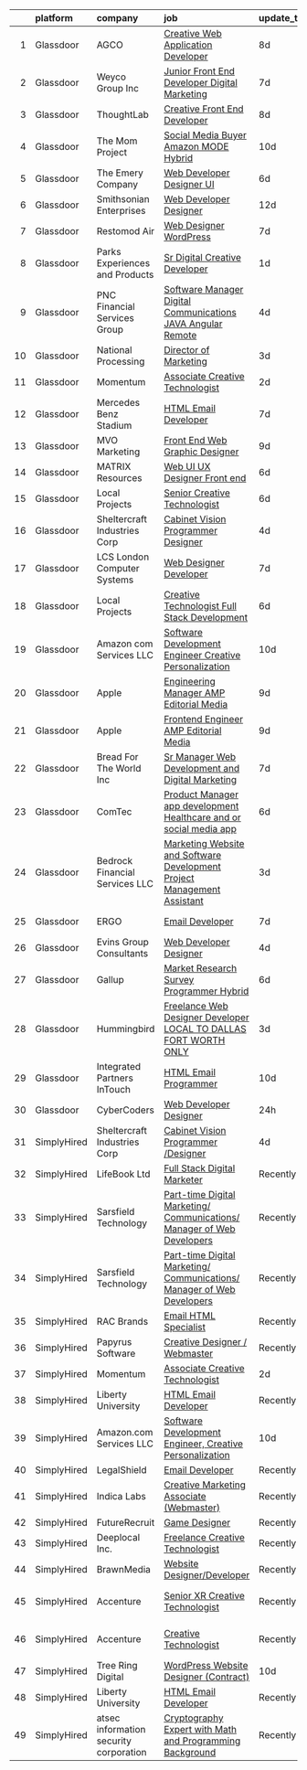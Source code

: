 

|    | platform    | company                                | job                                                                                                                                                                                                                                                                                                                                                                                                                                                                                                                                                                                                                                                                                                                                                                                                                                                                                                                                                                                                                                                                                                                                                                                                                                                                                                                                                                                                                                                                                                                                                                                                                                                                                               | update_time   | location                     |
|---:|:------------|:---------------------------------------|:--------------------------------------------------------------------------------------------------------------------------------------------------------------------------------------------------------------------------------------------------------------------------------------------------------------------------------------------------------------------------------------------------------------------------------------------------------------------------------------------------------------------------------------------------------------------------------------------------------------------------------------------------------------------------------------------------------------------------------------------------------------------------------------------------------------------------------------------------------------------------------------------------------------------------------------------------------------------------------------------------------------------------------------------------------------------------------------------------------------------------------------------------------------------------------------------------------------------------------------------------------------------------------------------------------------------------------------------------------------------------------------------------------------------------------------------------------------------------------------------------------------------------------------------------------------------------------------------------------------------------------------------------------------------------------------------------|:--------------|:-----------------------------|
|  1 | Glassdoor   | AGCO                                   | [Creative Web Application Developer](https://www.glassdoor.com/partner/jobListing.htm?pos=128&ao=1136043&s=58&guid=000001825d5a005eb950bd831e9163f6&src=GD_JOB_AD&t=SR&vt=w&cs=1_6a8d9c79&cb=1659423556044&jobListingId=1008025163511&jrtk=3-0-1g9elk049kf12801-1g9elk04nirl3800-21217abbd8234881-)                                                                                                                                                                                                                                                                                                                                                                                                                                                                                                                                                                                                                                                                                                                                                                                                                                                                                                                                                                                                                                                                                                                                                                                                                                                                                                                                                                                               | 8d            | Bloomington, IL              |
|  2 | Glassdoor   | Weyco Group Inc                        | [Junior Front End Developer Digital Marketing](https://www.glassdoor.com/partner/jobListing.htm?pos=110&ao=1110586&s=58&guid=000001825d5a005eb950bd831e9163f6&src=GD_JOB_AD&t=SR&vt=w&ea=1&cs=1_e736a215&cb=1659423556042&jobListingId=1008028285226&cpc=75B6770C194DCF89&jrtk=3-0-1g9elk049kf12801-1g9elk04nirl3800-0864ce1e1e6e8c6e--6NYlbfkN0C2wM9RKEAdoEZotfFaXSpEmhGLDXit4PIRXiY1cWrNKI8D1AUD9T14yWGaDgpOoa1yOUcfWwTzbFKLg4Ptb6fKgWvUdlITdb_LbB7xzYm3iedqSjRiN6CDg8yJrSWYJQRBVI-YkqqcTmQhRn3uYv9MdfxzB_HsdV7v4RNCor7Ls2Btnr9DzG_dn9cgI6ijFPSzMB4BysW6C-BxLKQX1w-EFasruqTO68XiFNzUQJaPJki859s_lQMERohXC1TrwWxbbo5ms9MNFmHPTAWrVUMFyBUg5Ow100EgOUg1g4Jh_jkW141irqDAq7W0QYhMLcFrX-a1vacZk0r9gcxMoXfLRZQfFUS-nXjHGEdoZ6ZhE4f27sZ0DRwSL5JXKH2mkSbbC8tJPlipsnLzw1GxvxcM0qYaxMWKYfHKTijWwo1zF173lYpq4O1cLELtjBpAAFlI866ql1Mmt144ceLYUNqH2tMK8dNDTvlB8-1YHoCQkE7KOSyVM63G_SAUtkMIwec3HoydQv2vAA6DJmAG9TIPhSYuy0j4mGE%3D)                                                                                                                                                                                                                                                                                                                                                                                                                                                                                                                                                                                                                                                                                                                                                                             | 7d            | Milwaukee, WI                |
|  3 | Glassdoor   | ThoughtLab                             | [Creative Front End Developer](https://www.glassdoor.com/partner/jobListing.htm?pos=124&ao=1136043&s=58&guid=000001825d5a005eb950bd831e9163f6&src=GD_JOB_AD&t=SR&vt=w&cs=1_62206193&cb=1659423556043&jobListingId=1008026573735&jrtk=3-0-1g9elk049kf12801-1g9elk04nirl3800-80fdb340d35ef9ec-)                                                                                                                                                                                                                                                                                                                                                                                                                                                                                                                                                                                                                                                                                                                                                                                                                                                                                                                                                                                                                                                                                                                                                                                                                                                                                                                                                                                                     | 8d            | Remote                       |
|  4 | Glassdoor   | The Mom Project                        | [Social Media Buyer  Amazon MODE  Hybrid ](https://www.glassdoor.com/partner/jobListing.htm?pos=117&ao=1110586&s=58&guid=000001825d5a005eb950bd831e9163f6&src=GD_JOB_AD&t=SR&vt=w&cs=1_799c0e47&cb=1659423556042&jobListingId=1008023388455&cpc=B101C867B3EF2D75&jrtk=3-0-1g9elk049kf12801-1g9elk04nirl3800-cd5e24a8413db49e--6NYlbfkN0BDp_epf89aHDQhKpPegNJQ_ldQpEFZQsM9OcONMGxWx6pU56EKHF58QjVdAUvn2gXQoKKLQPK7gu4BWfQ5GlBuhl8wiQsckLNIYGs8V1RW1_K0Yp9XWNMSltPq1sFbj5Emygh39Oi0YTLDBfEtsRTzH0IpZ9M8eoCnPp5IS2mHZOb-6TnKZKbRl-R4QHm11l41FZ2B5SffUWA36FLHvbjfh93v1vYyhCed7-dpw3YLU0SmTe4mYaL-TO9dwANrZeC_H1WoWsBVBzvkA3LTZnt_VZtTfmKdlMJ0zK4AriydKfr8-BWTdEe4Us9cdYsGF-FvgLNbq03KEY7seiRHvhNzOhtMmLnAxy0eEsb82dAv80Z23-kVUwSTuhJ3HHU0CyXVugKiwBRntPjPQh_Xa_Q8fZjV6P_iyLkH0jdMI8tyC6QypWNuqKnlb-y0cAquuzaILuxCOykuGY3J4njYIxU21wGInOiQ1uLaFpgeS_tlGBZW3i78uHONDuo9PpVp_OuPZoeXU4zFJsWu6IeiyMuOaoP1hbPy3mzto2zGJVmAE6xxi5MkzJ2NsqLJ1wokYys%3D)                                                                                                                                                                                                                                                                                                                                                                                                                                                                                                                                                                                                                                                                                                                                                      | 10d           | Los Angeles, CA              |
|  5 | Glassdoor   | The Emery Company                      | [Web Developer   Designer UI](https://www.glassdoor.com/partner/jobListing.htm?pos=121&ao=1110586&s=58&guid=000001825d5a005eb950bd831e9163f6&src=GD_JOB_AD&t=SR&vt=w&ea=1&cs=1_a05d2ce1&cb=1659423556043&jobListingId=1008031200409&cpc=F41FEAB56D215062&jrtk=3-0-1g9elk049kf12801-1g9elk04nirl3800-415dc031d01714ce--6NYlbfkN0CuSQGRMtSulYipVgim2Atu3bTFiA8J7tecboMjkqiwtZyQbJ6cmUj4f-dIob9iMPRM6Daxtn1a0mBwg_ML320VSkCh6bugh67wbQaJhBCc2eCVu8IEar2h6ybwf3obWuBZD7jVW0ktrWBiIMBQazNZLf0Wflcmjn_7TcqCVB0cmgsyu03jXHNjTXzzIdSFkchgMildQsdY3o69spd9HB8jYObemuCfIGGH4aoXFw_mMZzPWzxNYQ6BjX0I8Y7CW8-bBFNXnRVGigbwbD5RCkCJBpl-bGtQFmkV-Dyi37IECwkRCOK1wYXCl4d5xRkgeJpAsPU5kOVMYBcRZ3fCbJ_lRvve9CyrB4ZPHxCyzXHL6xHX75hKQsAvJ3AQMFZpaTplyCjbrqMozmsRtQadTf9QTZRCbKfjNbKmNiblKWyA41DPsiUE1yGT3hNAha6mVy1zlTmYQHJwVuPcKSsqHT-hNcyzaf1aiQt53L1oaB44Vq1YXptMEmIIOHce_xf3lmuMgS2M9A5UcQ%3D%3D)                                                                                                                                                                                                                                                                                                                                                                                                                                                                                                                                                                                                                                                                                                                                                                                                                | 6d            | Houston, TX                  |
|  6 | Glassdoor   | Smithsonian Enterprises                | [Web Developer Designer](https://www.glassdoor.com/partner/jobListing.htm?pos=108&ao=1110586&s=58&guid=000001825d5a005eb950bd831e9163f6&src=GD_JOB_AD&t=SR&vt=w&ea=1&cs=1_6b543584&cb=1659423556042&jobListingId=1008018221265&cpc=B576E40E3A51D23B&jrtk=3-0-1g9elk049kf12801-1g9elk04nirl3800-9088859b06069048--6NYlbfkN0BzXSAMrERGB0F2gW4iiE--7Wvwcy8S9823nyblPiinI3260J4NipLFY9ILvzZ-ulR5KiUXhCvFPN3SaiVkEPyrAChMVa_D2INguFCUnBvyq1rHXqWeYnuKhBaHY2-8SfOQ3klDM_f9nDxq11VxoWRZqBWer5f1XJsP-3G7LxTwzgRQEOR41aiHWSuqVU7WWpj0UZ0ZoSftHaXUKeSQMnCHgVBzo1DGHUpMdnYA-dbSDNFSkUEeRDiZnjS1OOBq6VRfI2AELHMa57XHnppiTa5gbAuf-ljMR6PLofcBtmA2a_tX-BbEWRCewnRPYO48YnjzqD_jKjlSYnx77JobhHyqmUYI7YDn6i6rSMIzYFWhP8K-__mfSAK_IDHsPkYsOWLJkXno3TtArlT8sgSwRA8-4zfUZOoOe8ZTpjkyKwgEInxcx2LW2-3G1wVRGhLVKyB_6uqDG1VkEhKDRTRbe6TjepVLwJEyNZcV2WvZOQ9b4kQMqedUU2YpkIEH5nh1bzc%3D)                                                                                                                                                                                                                                                                                                                                                                                                                                                                                                                                                                                                                                                                                                                                                                                                                                   | 12d           | Washington, DC               |
|  7 | Glassdoor   | Restomod Air                           | [Web Designer WordPress](https://www.glassdoor.com/partner/jobListing.htm?pos=106&ao=1110586&s=58&guid=000001825d5a005eb950bd831e9163f6&src=GD_JOB_AD&t=SR&vt=w&ea=1&cs=1_943da7c4&cb=1659423556041&jobListingId=1008028242311&cpc=EA19F5B90D514204&jrtk=3-0-1g9elk049kf12801-1g9elk04nirl3800-da1e5aaf84502e31--6NYlbfkN0BGePG_6bgCTnXH4VvUJmQE8PmA9ECirJPNJpL6e9SG4A9Y8nZkdS4F8KtAYS-ajNfTUbb1z1Qq6OLJrgi3eCDboorQK9yjcuVlH_FaybT1gtJ-vV5SH5U80sX9AquPVUWx0xOr3syqIe13QgDgKj5333a2LTjigAIi3Ti5IB0fV4hsCyMItbPhg86Hdnt6aCbFV1U3brL1wbL7V2VpKYb4J-R8iOceZXQnuGCF14qfRH5DldRFLlbXdYnJACULmDejHCiqXGykqc4XVWRwqoNJXtlpGwp3-9gPT3Xs3MuvLtLbBBi0qILSy4FBPVg4fDAikoJD11NtgijMGHrpto60IP02ndBP3luI77xCTG-N7hufsTDEt-LAY7viLQboAwvPNHBDyOAB0MVsXbjtP9eJiosn_umRUm7IZfTVYV-ZYNd7XaTbc_M0znqw-Y1BeaPzpVf5obqSlle_5i4wH9rbA6cqA4xEnBDLRFSFvp-OFii5hHVl8FrNc22U1yamfWRvy53pGwhsig%3D%3D)                                                                                                                                                                                                                                                                                                                                                                                                                                                                                                                                                                                                                                                                                                                                                                                                                     | 7d            | Coppell, TX                  |
|  8 | Glassdoor   | Parks  Experiences and Products        | [Sr Digital Creative Developer](https://www.glassdoor.com/partner/jobListing.htm?pos=109&ao=1110586&s=58&guid=000001825d5a005eb950bd831e9163f6&src=GD_JOB_AD&t=SR&vt=w&cs=1_8a30d5ca&cb=1659423556041&jobListingId=1008041989960&cpc=F41FEAB56D215062&jrtk=3-0-1g9elk049kf12801-1g9elk04nirl3800-f8b9e8c1502bb1f7--6NYlbfkN0DAFTyt7pbDCC2JPO79CSdi1dIb81yjczP5qsKcZIxgiRd1qisRd4re16D_VG3-wzVrvaA4f4bC4vAXhmBGuPJUVqzgOUgcg1a_zlSTXzWs0wwViXV_xqiOOoEkCwQaWaXJKG11rFen0O9h-PCwxhJBDv_lx1Q7cWQVZ-xTSn3tc61sFLIoIeLb_Aew5HIvOD030XW8D8M93Do_NV097G7oqtLnWA47fM4h3mjCVdt8imLZJTeh5WUxC62472mjNmaqTop9DY2xgz_pIeQpJPNjxDOD4JDjZFxawfi_bVfXkMwjG3K0lh-_RtH8H1o_DDtUqGf33yAno5hrIzyBtSNUyDtpdc2Vv7wAaoGyYrnc7A2uEAF1dtbNZPJ1n-lEhD4LoqhbzuZ0VgUjQhC-NA2nEW_N6Ydgj6TV84BxM8x95cqwgmiAK_dI)                                                                                                                                                                                                                                                                                                                                                                                                                                                                                                                                                                                                                                                                                                                                                                                                                                                                                                               | 1d            | Miami, FL                    |
|  9 | Glassdoor   | PNC Financial Services Group           | [Software Manager  Digital Communications JAVA Angular Remote ](https://www.glassdoor.com/partner/jobListing.htm?pos=114&ao=1110586&s=58&guid=000001825d5a005eb950bd831e9163f6&src=GD_JOB_AD&t=SR&vt=w&cs=1_fec6cb05&cb=1659423556042&jobListingId=1008035541513&cpc=654405A9B1E0A9F5&jrtk=3-0-1g9elk049kf12801-1g9elk04nirl3800-86903a8511c8d59a--6NYlbfkN0AMofH_6zXbiqn6xehDj89HQNfpf30LHk40Y3Yl5cZTpm-EXukPQNet_K9MQV9Co4wrh9zmc-WoIVSbDc9xTXPeWLc-x_RMS-oNvcRLKNzTvGIkND5nUXxqmiWp3GgLZ7MWtIRqtctoy6fMScPkT6E_N7fLBNQkg1njn0_0JhVpxmrtrxaQd9UjdA6bd7WNYj9V3YgDJ9AEaleaxYXQs4Aw5QQIbQCRIvICNjzTk8RAr8Y7gUOnr4HMfkV4dLbgyH-dhxrJgw1LLfgXghqZQcTTHiAEGJK0fp0Mfb-G2Jwq752bKNYybtoSZMkgbXhhNKYgfsX0p_-81i2R4YwvlSCUQVZltzPK7g0U-vVYptQg87ElgO-xR2mQMdUi9xJKOQK48PRUZK08CobBPpn6zLZUwsQ_Hv2y2ik3bFNzFGluVDOFbDGMWo-qC2s7wJZiBcxXABA5Qo4JWSagrb00ylVmjVkj5DdSWlOqx6vgNoP5eqco-FxvPVaVcvtXWdhnFmt5p9F2NU9vVrHSDV6S03lAzHpdz5czZg6S5V1UKnI2toh9ndaDqe2D0_xLVBqFgMDWgDPCf5p4B9Tm_SMKB29NGRKaFhcQjpWaaeVo9utFu2wfG0TKtTrR9eadHbefOx7ULWxuv-94AFxeTFt8pfCSxnJtAokpXSof3spXyfxLqbA1XGSsqe62tQI34-8W9s0q7n-tmD7nmgCSdyEmbg1EjEe2-8Y5JAdxv8OM38-7P8MyVliymQ41Uy6xwc_fzxdErlI0dfz1wHhAVp0S5o8tKuqsC9oMB_zHidGWcb_REj6TBV-GuI0FM_7iftnYXr_6pIwZioNdDK1wlLvmbrXITP8RbDCaIvMEG4vVEPF55-_5R0XjzJYnSpfLIGAd6uXY3DHUx4BEu-n_tgzb9fJDve0dMTPQiHp-51WM-6dLHo9RdcgwnMZhRhNn86W2pMrG1yAmXIGLELLz0KBxotBJQDOBt5V84CbSWRmjWRPVrVTqqpu2ffhC4d-JVZdE8eZz8xoFY6POiF80WsNAyB6LvpEH76nGZnBU4L2QIiBWHygfO79BnsEmVKspA6cuQG3HrgOXekRARsfigTHpbvaJkv2GA2CeN3T88ZotWVKBjlDCQOq34uCibngtYNGyDuLp0LgzHBasMDZ04x9z33QXJ_imZSYbrygphqizOh00jUo6B5_gS-ALivqcDwKuyk-f7WHHdnNhuU1v4RHPvBUurajJSb9YAi1U82NRfZXt81GGau-Z8Im2muJA6ZSCjMs%3D) | 4d            | Pittsburgh, PA               |
| 10 | Glassdoor   | National Processing                    | [Director of Marketing](https://www.glassdoor.com/partner/jobListing.htm?pos=103&ao=1110586&s=58&guid=000001825d5a005eb950bd831e9163f6&src=GD_JOB_AD&t=SR&vt=w&ea=1&cs=1_46326f2e&cb=1659423556041&jobListingId=1008038412633&cpc=7E331B339EFC28D0&jrtk=3-0-1g9elk049kf12801-1g9elk04nirl3800-6cd617dcf547d921--6NYlbfkN0C7FdYqye7fR5lUV8IgWPkZ54W6iO3v9h1VSxsEbL_uy31Z5LX8bX0YNrxPjAXIti6Ob-aolH-vaJVZn2k0pgclSj2AvVzry1WENxM-gUGIwjtlJcCPMaWnJFlCymwKEib4USnSI3NuKTPlrhYuL7hkCeDQW4ucyLvvVqjGL2y4SGNI8UXsgOe52e0Xnla10UHvTT-h_IQrRogFr2odggnHBpNnOfEUxH1hBR-sZBZVSmfVuTGTaM_E2x_r28D9TQERcDfDmuIPUXMohEIGZjS_vyPg3MF_EDabJEPVvmmeqcDXFFjhP8zAMtqBWDihZjH3KAAPMs48GE3QDHvDA7Zszc0bwzCDy1BIN1xG7QRDGzAmdEIqvtV2Z05h6vVl05aEYt1tw-G7CW0Gn9mCqTCR6v-OSIm3yH2v3iSyv_qlMyTiJ8lMvv5zwNidybHBH4dMW1gvH7fb053BOHjrJPlpt4HPwPMkZLaYWSq5L3ISVwKBluLXCc_Qub8dUSC5An6H6OE4J8brjQ%3D%3D)                                                                                                                                                                                                                                                                                                                                                                                                                                                                                                                                                                                                                                                                                                                                                                                                                      | 3d            | Orem, UT                     |
| 11 | Glassdoor   | Momentum                               | [Associate Creative Technologist](https://www.glassdoor.com/partner/jobListing.htm?pos=127&ao=1136043&s=58&guid=000001825d5a005eb950bd831e9163f6&src=GD_JOB_AD&t=SR&vt=w&ea=1&cs=1_ab803604&cb=1659423556044&jobListingId=1008039176277&jrtk=3-0-1g9elk049kf12801-1g9elk04nirl3800-e48bf53b650c345b-)                                                                                                                                                                                                                                                                                                                                                                                                                                                                                                                                                                                                                                                                                                                                                                                                                                                                                                                                                                                                                                                                                                                                                                                                                                                                                                                                                                                             | 2d            | Saint Louis, MO              |
| 12 | Glassdoor   | Mercedes Benz Stadium                  | [HTML Email Developer](https://www.glassdoor.com/partner/jobListing.htm?pos=130&ao=1136043&s=58&guid=000001825d5a005eb950bd831e9163f6&src=GD_JOB_AD&t=SR&vt=w&ea=1&cs=1_c79efb1b&cb=1659423556044&jobListingId=1008028184763&jrtk=3-0-1g9elk049kf12801-1g9elk04nirl3800-9a547699c45640b0-)                                                                                                                                                                                                                                                                                                                                                                                                                                                                                                                                                                                                                                                                                                                                                                                                                                                                                                                                                                                                                                                                                                                                                                                                                                                                                                                                                                                                        | 7d            | Atlanta, GA                  |
| 13 | Glassdoor   | MVO Marketing                          | [Front End Web   Graphic Designer](https://www.glassdoor.com/partner/jobListing.htm?pos=104&ao=1110586&s=58&guid=000001825d5a005eb950bd831e9163f6&src=GD_JOB_AD&t=SR&vt=w&ea=1&cs=1_80f6217f&cb=1659423556041&jobListingId=1008024519056&cpc=F1339989C5CB8906&jrtk=3-0-1g9elk049kf12801-1g9elk04nirl3800-3b25daaea7107c67--6NYlbfkN0D788tVLZnHYB2JKTLmCXo4PydfvtZKcdbYx6lxKaz3Imdx95jlIVm00i35LBHAa-O4IzZZWOa0zLoaT7fNYN8AHYMUM6AAltPVchZhbRZic0KWdCPAKFFyP_-LGP_Ixo0BdG9O34TFUueAp7uKr6vBL2hBJYT88lFTd2urEJmiT2xL0FXt1NBoJKsQVlamHiJ2mxjlTD1Xv8WiMgdS-LSzbZGCXtC1fOXRocCCgCahIdB9SB5p_inIEal2hp9abqUT6KWuJ4WqBljkFEak-_PoIkx73FlFqu5r7pn0LJoqDhu2xiEO0IW5kj9E8FlzevZW4ZrCExMvjgoqLJ33BLiyrO9iPnOgSpNlY0ZsM_dCzvO5Vht4pgtYBo4bzfdn9-wFOqwn6r-8jo_PECxqDr2WkiEaA8_B9lh0TwBKlmzSoa0UDhx9VbEbj-owziLzHKxR9l1xK_Cph8_T1xzKbFLgc8eM3QsvlAx7wI7jJpa02CzSnSwB-mZ6kfZc9MYWsFipJ832W4CdJgmyzI8aqHGi)                                                                                                                                                                                                                                                                                                                                                                                                                                                                                                                                                                                                                                                                                                                                                                                                       | 9d            | Roswell, GA                  |
| 14 | Glassdoor   | MATRIX Resources                       | [Web UI UX Designer  Front end ](https://www.glassdoor.com/partner/jobListing.htm?pos=119&ao=1110586&s=58&guid=000001825d5a005eb950bd831e9163f6&src=GD_JOB_AD&t=SR&vt=w&ea=1&cs=1_f80c606e&cb=1659423556043&jobListingId=1008031762967&cpc=654405A9B1E0A9F5&jrtk=3-0-1g9elk049kf12801-1g9elk04nirl3800-7f467989a6856124--6NYlbfkN0De5ppvndiyxA0pMSLQzOe_j9Mra0KF_8EhxTxOKXtZIfhM20E97mGJ28x3XA14Fw3-8iwZmJM4crtYTdwJJ_QCAT1eB1_n5rsHGo4A33NmiyRFJHwvTYZmPJYCURs_1HzJKqYrMssmfO2PEQ1thLtPHii2tK03p8nHhsjAnkDIsOfA6zxR29RlrKBm3muFC8L9foQZ8vf80gFcAE5h4pw0zznx2nDLQYRi97eVXPqf0U631CC5QA4UXhhtkvszkOS_hOH-FKyCis4RifBomNiFdozBc97PtaXg2i1UgVFmd2HtgZXrz8vFAXRTdHc_jY-x0dkPMGM8evNynRxM2cLWCGgiUT0vO1jH9MPxQZGi33qccvoWoHHOInqBsoXplV9cQ42-OPb49xcyZMa1t1gq-4w3p5CtG1vayn3qFP8yNqEp7E3CVyyF3Wqivu5xFFOktiGp1t8gQg-cd_vy208vvES7YIZA2SIfK_rL0B65-k2XayePnbypHHqnjya2PoQGGmAgDfwfFc3tgPrcVx1ORfjbGtrtKGI%3D)                                                                                                                                                                                                                                                                                                                                                                                                                                                                                                                                                                                                                                                                                                                                                                                           | 6d            | Atlanta, GA                  |
| 15 | Glassdoor   | Local Projects                         | [Senior Creative Technologist](https://www.glassdoor.com/partner/jobListing.htm?pos=105&ao=1110586&s=58&guid=000001825d5a005eb950bd831e9163f6&src=GD_JOB_AD&t=SR&vt=w&cs=1_0e508c74&cb=1659423556041&jobListingId=1008030766533&cpc=AF8BC9077DDDE68D&jrtk=3-0-1g9elk049kf12801-1g9elk04nirl3800-7ede5dd989728759--6NYlbfkN0DG4ntHtB_rMsnfhgmnSvK2brktLme1L4SiDeJjQ-izrVOLqRJ5-yjEwoYGp-nj3bVcp-zOSJacG2uRSeSSo97QltCwMz4KkJjHxvKkLv3MiYq2Laa0s60JFBBhg_3Caonai5pk7iFsCXsPrIwPWJqmjH8YpBLKNnuoaGaXb3FbbsUUObVQYKvLA4cn-RgyDU7AlQ6jfJNxEBxs85pwPj-XP426MjKQvupJ3JC9lxc0Vxmc5jyCssHDz5m_xppsfM3SpHVGATjP4-QAfspPRU7w_U1PvFd44YPjLoSPhRuZlqzsdT_HpKmwVZuBazzVw7mqxccdAgBdrYWojF92MxT56TQL046pwNm-dfSWbo-1SB46T-YMbrOqAOJn3g4o53z05kln-UVPrICcfXA0opDMAgnYbZHT1tYmuMcjld9LheH0Pia9G-hj2n3lxljjBA3imtkA6mc-Wh2BT7V3qqkZ6gk7iigCIWuvLsOnige4L8OlK2B2wloCgtR1NCvSlYOwhNtHmYHKq167op7LLSAmgmHGynyGBUiDpYFrQ-sa9lfnNDVdzr81QN-0rcEw664Y5zIbKkP6Ks9e7drfI3cYk7YIR1G1GTIOpVTcitB2IzzUmr2yoJB3y4LQPwPnLKtkxhUL3qYqLj-HqR_458WpDKgOUIsq-ZPMWOvig7bR0bf8JHmF4jxA6jWUDYmUGgJFBGmlGKDqtjrQSJQZBbUYapYc2V52q2uNqLrtRjEAZM0yDpYBp-ZJ1sSunJOO9L1Z_eEsDAL0sNeIiVHiqI9pF5HoliP8Zke-Za-LZcLBMspd0AdBDahGvl7WfYj5-zatKNrynPnz0Tq8pOx9tjXjJgveVYXQ0D5Q6LhwBirK-_x40WAPSMT3OgaYxMb7IsYXzdK8u8SnoXFmiwgxZ4zW3Ogpp9_Jo3QnzybRYN0ZbNkdvVE1qSe7RpNOwi6Ot4NzVMCrHFf716XpEKkK-6EefOrwc78ZsFk%3D)                                                                                                                                                                                                                                                                                                                                  | 6d            | Manhattan                    |
| 16 | Glassdoor   | Sheltercraft Industries Corp           | [Cabinet Vision Programmer  Designer](https://www.glassdoor.com/partner/jobListing.htm?pos=126&ao=1136043&s=58&guid=000001825d5a005eb950bd831e9163f6&src=GD_JOB_AD&t=SR&vt=w&ea=1&cs=1_ff97cbfa&cb=1659423556044&jobListingId=1008036007552&jrtk=3-0-1g9elk049kf12801-1g9elk04nirl3800-a09b330ed50b396d-)                                                                                                                                                                                                                                                                                                                                                                                                                                                                                                                                                                                                                                                                                                                                                                                                                                                                                                                                                                                                                                                                                                                                                                                                                                                                                                                                                                                         | 4d            | Remote                       |
| 17 | Glassdoor   | LCS   London Computer Systems          | [Web Designer Developer](https://www.glassdoor.com/partner/jobListing.htm?pos=111&ao=1110586&s=58&guid=000001825d5a005eb950bd831e9163f6&src=GD_JOB_AD&t=SR&vt=w&ea=1&cs=1_f9eb9f82&cb=1659423556042&jobListingId=1008028915433&cpc=0C139D4CAD5A6DB2&jrtk=3-0-1g9elk049kf12801-1g9elk04nirl3800-97dc18a3bfac65ea--6NYlbfkN0CckLY1Y7Nzm7RAXoTq-bvgsovIKUj47znE7HlWw5vlrDWT7l6GaPFsZiavTqzdiZemcaspsPmxmzD6fxzeStLXIDAZm5MMorUvr7tLJxAEp17kTead6X6kXElpDzj2gr7GXBAHEATQ0sWQgyEE9Egy3H131doUp-K4ZKs-JIzT-rsis5q9tM6VfAL_rKewawDc4-Lu9LlWi9weLtTUhpbRMigPVsdLTM14c8CAa2Xr3rpveFD4y47-txN1YX8Rjc_6AjgNeiQgt05SKf2U1XQh2hPNIMmdcKbdBfTxfNWfz1vn3yZuy-51oHbSqtAfJ3lcd934-DmHIUdVQ9fADWhWTX5KiuS-k76CUVP8UD18kKRbYeAdiT8395XNTiygBYmSCvQVO665dTLoWYjGCEB75ZlWrr4ur6Nx7thZk66jt8R5t_PI9VXE1ofczHLFG4g76rFzkgb2FQYAfpADYgnUsB8u4l3KnTltCEuNQjLhKbInngR40YeKaDQ3hwb-NuYJBvI03J3bIzTnrmBTdY3QWChVf2q9wP_MWztxsMkPXa3tVnvHxspXI6MvEPQdfUkieTiArgIEPurkvSXMJWnEcpKKqlkRd6FiBDUnDG3ViZDiaHgpubf5HIaARpOnjoumH3f0qU4WxUXIKoqlAWrI7FTAeum3njnifwLcGsnKsWN1M5jwQf1qh63qenmc7uaWDqfYoAylFgxRcz2IQhpXPnY8DVkCAhPKQ6PFbxslLxi9IaIjp3Ci)                                                                                                                                                                                                                                                                                                                                                                                                                                                                                                                                                                                 | 7d            | Cincinnati, OH               |
| 18 | Glassdoor   | Local Projects                         | [Creative Technologist   Full Stack Development](https://www.glassdoor.com/partner/jobListing.htm?pos=116&ao=1110586&s=58&guid=000001825d5a005eb950bd831e9163f6&src=GD_JOB_AD&t=SR&vt=w&cs=1_63002a17&cb=1659423556042&jobListingId=1008030766543&cpc=F4EED0218A761C36&jrtk=3-0-1g9elk049kf12801-1g9elk04nirl3800-a5257faead72fc9c--6NYlbfkN0DG4ntHtB_rMsnfhgmnSvK2brktLme1L4SiDeJjQ-izrVOLqRJ5-yjEhSyAj73O13QFLJD7297U5tirhe4gWq4tnTpsQRMPdCoPMsBa_HtkT2mVK61lLcGIBAcsQU027CS8s6cw5x2abGhy-YZ2zaFHk2MI7UI4vFJuhRNG0oWhikif90qU7jWGYHMwFQELX0sg73s_700FmbX1dT85QGHNlkQPpXtdZgaz3cm-zOk6QIC5yObm15h7RqZIiz4nHZ-RzfFzhKjiX_Puy0VICdbrmSBJum9vMfPoF3ZkL2PWU-Aa8mfx2RfEGjMZcQXbJ_eSWjW0G4jbBO2pk1TIGSjTWMmgxvxMrqQpzaItoZ7QYfHh_76Jji_St5xiwv7qFeMJ7Mz3Q5mS5TeWe9huXvf9jYriVvh1Ii1Wm7opO4cIgdvAnhqEunTVTuguknFayC3KNJZz-eh2oEWXc60whr3uLPTgomOc0CoKvjGOJKy5uBBqDeWSq00dpy6pzm-f6rjRmS0hoIWhDjsoozZxPxwhvlZIClfxsElBDB5R1FpcAJ5hH-6INGlo-JuFUnw0KbLYz8_r80yAz5WcdcoYhkAKGZHK3aHkNNvUM8lJ90tQmhEV6FWf4lfvzSv6xkKKbNaKTlJDYnz5MWBUqeRnFAKLLGYLJIkFDULmCQHlqpe1EH2kpoWY7Vx3ARaXzQW7Ix_TwAxRUdnr_O0VfpZxw1SKL7khH4_ALvX73mEnz64cqsCOlrW2fufiHlwPKT_3IbpMp-naOYanQOcKVcaZW3QWRAQ9gP8saE2qKx9Yewbc9T62JF4wZL4uS7k65G73yVCU3G8FZbAgMxmh-bEQOTb_QILeVjgTn3ZcdqkGrjsjfls9-suOud8pruepP5fdHYzz_4sAdupC3zp1ZGzlvddmLoG1mshe-ebVlRCMg4-UxoFBYVaB1BrWKsxzGY4oygswLswN4Ni4SuxeXLTGe7J95Ge83r940lhaa68v59h95u-YDz01VDL6)                                                                                                                                                                                                                                                                                              | 6d            | New York, NY                 |
| 19 | Glassdoor   | Amazon com Services LLC                | [Software Development Engineer  Creative Personalization](https://www.glassdoor.com/partner/jobListing.htm?pos=122&ao=1136043&s=58&guid=000001825d5a005eb950bd831e9163f6&src=GD_JOB_AD&t=SR&vt=w&cs=1_7d9b0c32&cb=1659423556043&jobListingId=1008023508743&jrtk=3-0-1g9elk049kf12801-1g9elk04nirl3800-58db2169cdbec0c2-)                                                                                                                                                                                                                                                                                                                                                                                                                                                                                                                                                                                                                                                                                                                                                                                                                                                                                                                                                                                                                                                                                                                                                                                                                                                                                                                                                                          | 10d           | Remote                       |
| 20 | Glassdoor   | Apple                                  | [Engineering Manager   AMP Editorial Media](https://www.glassdoor.com/partner/jobListing.htm?pos=115&ao=1110586&s=58&guid=000001825d5a005eb950bd831e9163f6&src=GD_JOB_AD&t=SR&vt=w&cs=1_32ea33d3&cb=1659423556042&jobListingId=1008024270607&cpc=8795CF9063CD573D&jrtk=3-0-1g9elk049kf12801-1g9elk04nirl3800-489160a5bfd3f0e9--6NYlbfkN0BvKrLyj5gPmtZO9T8euul8TCxuuKNOtzRJOomxnwSEodTz2Bc-sPZl1dBMH13w-jOgyS3SlWV-Sgcv1TsyDpDhOvVjTfsbnizTnydvbZqFHAj3zBhlfjKg-3I-lW9zJ-SvJ7X6aCXy3WaP7QzmxebHTrLCTZVDenejh7u7tZQWxQDY1qHWj9z87oV75cZ5uH11Twjuq643a-927--ZIfKgSJkROwLcLZ36TG_YutiBlN9Ub2qPG2gcXbAstFOF4cOHIJny7eUWY-AW4MRxPf9NvAyPsnj7qYO6nl17FY9o53oxx8ZCCwbOiC8S4IUOTiVq_pyRf3J4uIb2AwPTkqw39mu_qYhZMH1BzG8uiIHLZBcXnw3-IfAMbHb4Rx-OByJQjnUXVMAFcOirpjdxtqXvcOqVUokV-grouBTuuOX5m60ry96FbgaDZhMOKWvJMJCzHhalfe-U-GrGwyp7zcog9mZqpUNUU7dAwBVoTIutzZnwnA_pvxO662PcFT57Nx1iTDliqYvKu_7aa5Sgk04sA6o3Z5YIr7Bu_cBMgxEROJqn_dnH0jXeo_NxLFljoIKIOyRy7AkSpmHXs4lREOoaIkroX-CMw8GwrM4e9VExiVtwJfSL0Hd8gsiO1SNq2eCc52tyqd2ydoyq-qd2C-Pp_lMzqyU_G6hnJE7NnuXBhpNivzQKoKmnmgZoYfbAVCKMmi1w6ZWi5dkEHvrwcWCZw4Vzaz5ZnZJXtMjV0sjnjrr-KAVBsZfrhRl7qUQPLu7HROZcZv0LCnHezj2PJxpxILQo97LzuBfL7gzU9XdorhcL3d2WmqYzqR3rjKQR_ct9huCTLKpZwGksYSCVX0EXppcl2-oL7LxVTYpt4ojXsWE915gXmfghHUSjwxBElcAksEWD8FWsKCy19zWd1CQqsYAvYOQVW_fscPaqy_tkGHdXit9lkMUEiJXafs61WHCaXTKS_2dhjoF9L7Ukfty4)                                                                                                                                                                                                                                                                                                                                   | 9d            | Seattle, WA                  |
| 21 | Glassdoor   | Apple                                  | [Frontend Engineer   AMP Editorial Media](https://www.glassdoor.com/partner/jobListing.htm?pos=113&ao=1110586&s=58&guid=000001825d5a005eb950bd831e9163f6&src=GD_JOB_AD&t=SR&vt=w&cs=1_0dee84cf&cb=1659423556042&jobListingId=1008024270606&cpc=8795CF9063CD573D&jrtk=3-0-1g9elk049kf12801-1g9elk04nirl3800-4b12b3431833ffd8--6NYlbfkN0BvKrLyj5gPmtZO9T8euul8TCxuuKNOtzRJOomxnwSEodTz2Bc-sPZl1dBMH13w-jOgyS3SlWV-Sv2D3n2qcGFHxcPB3OioAnFnSFe4hwGDEvSMsaJ9hBGzp8alAMOYBC6ct_BKrwcaAcow-v6PpWGdkyqueeig1epL8hR_5vfllYqNtoOWULnBmv224hYuKOZxyNMubhmP3zXj2gqZ9t48X2HOBwRTMy3uvaFNPWWiLAYOd_hKewl2kiWbUpXNxmfr0ycWo9NX1IB4EKpNaRkjhDZ6AcQPyxfOP6Y7-s7hZ-f9NBK6z9jAW2T6XnS5WspdPPZ7sf8mSPaKLXqF8Cj7O1rUWAUjhqwqZ1grnYvAwhVLDbJMb27CBxAeBqZVSqE08djK5hPcTLdbhJ0pGrjwz_Px1wH74shlWrHUQI2rCoEMZA1UWcUAEfj-0W5uJCVtrSYWhKkcpL08saJORfWak3eiBHqXBX3QPwSQgajzY7loWWYnplgX-gAj6jFGW4JLDPIaAxbqaoneZ83FMiTf91LkZ25pyLlrfo7yFaq5SF8_HdzqExOjManfi_VVkvYIwx8WGmykCU0ZyjWTsdC2ZmCp-6CJujfzFLyvWhKs-LGpgYwNQp7gSC4JbaT516rCgCEScpse6JfQQBYmj9sfK3ccasdUFTtT0YPWPd96aDGRt8XZFD_0PJMK260O4_K0A7xVZeUHDC2AMXAhnWRUIz78UdF7lorYAWKzec6dfHOSDC81pQkReh8Y7Yb43WIMnqTD3kZcsQFuOXSlRbQd7wzWACAYlWvsM8JWRRXag3SvvwGyRTLbuKqN_KckrtHArhFi0bn6vQr9j_nq3AWNrkfXB40O9Tfo9drVSf4ths2E2grVUabBv5Tc9AvZ1sW5IE07J6m6wqCUo8cXH7iQEx6G4VBPE9YwlswDEcBNrGNTMKiXJ8fI-V-IMUizDf6fTVAe_73SuxpWemvh0-og)                                                                                                                                                                                                                                                                                                                                     | 9d            | Seattle, WA                  |
| 22 | Glassdoor   | Bread For The World  Inc               | [Sr  Manager  Web Development and Digital Marketing](https://www.glassdoor.com/partner/jobListing.htm?pos=125&ao=1110586&s=58&guid=000001825d5a005eb950bd831e9163f6&src=GD_JOB_AD&t=SR&vt=w&ea=1&cs=1_d5a307a2&cb=1659423556044&jobListingId=1008028664715&cpc=47CFDC01B3F81FAC&jrtk=3-0-1g9elk049kf12801-1g9elk04nirl3800-3c7afaaf12937590--6NYlbfkN0D0ff9e8Lfwlpl5zGbQmpn59AL71QmFd7VKOAnfyjZzp5sdngV8WPgYe0dov1m7Y2lXBJPZK8Gt1ja54UzMEQPxJj-47hx2TvAMy9PQ80fI2ULPP3Jb_exPRrIKsyHnHMVVNyJ_unO9O-xVwvCny-SL7Kdg8RsftYxKpYIPu-pNmy4qBwzk9ftmDMI69NBP2SYekMmqoxOWZkKqcwo41IfTBHPp0EOxqYJ6dH6qJtddQEKK2x5fEorsiGCtTGsb1-sQIT4xuyc5eu7SA4ba5uzMIFlGYxVjR_okFFLY4uentiLTKf-1q6cthP95S-0DuQkBarV3km6d3Bw4ZRckOWxB5DxPnCa-n7FyUy0BWUwj1uXPMC_kevTubYFac1XegYC2KLxzd18aQjE_O0NVLaRMfEjZTod41wlCqOiO7YzT1KGrEXyhxz7got4sZyRNQ6tDSPqR8mx-qe1mod5PS_Ll_gOJLRkN6Pk%3D)                                                                                                                                                                                                                                                                                                                                                                                                                                                                                                                                                                                                                                                                                                                                                                                                                                       | 7d            | Washington, DC               |
| 23 | Glassdoor   | ComTec                                 | [Product Manager app development Healthcare and or social media app  ](https://www.glassdoor.com/partner/jobListing.htm?pos=112&ao=1110586&s=58&guid=000001825d5a005eb950bd831e9163f6&src=GD_JOB_AD&t=SR&vt=w&ea=1&cs=1_23108ccd&cb=1659423556042&jobListingId=1008031248360&cpc=2CAED5C921A5F994&jrtk=3-0-1g9elk049kf12801-1g9elk04nirl3800-9516151a2bea2f4a--6NYlbfkN0BSibhk05dWGFSNFBZsQKJgMX1ridlyg0q6rFcldLshXaTBl8KisOesY68w3r9K6yCk044jHCZomBhoCnAZMCmAiNom72oBV1oXo3PvCWAs6IuBFPa0H_VQn5PX8AJ39-O5b7edQLCf8rkskg8iHBVCUlOnNxv-43rlZaccbMa2nL1r48TIdZgUcTiZX9bkXWVPzDEUcW8CobqpyQ-zqPAgzC8SQgs_jhm7QLNJtjGh6YT52LdZ9smK8J-4D2iEDWh3NPqolVHXRuDjjUFEwIlZUtIcgn4ILlgNOt5e1_Cqn9Fk7y5bd4v3A0lK_m8Nr2tZTJ9r9M9z-BsVkyA2sQ5W1B9KnL_Kp4RO53Et5VTHIqaLwsO85qjdSfxkAfsXTOnpuB6HUVrv0XJYXhwcAj7gJxtg7idTEnvP3kJUWLtYHcu6uDCLXfmQRg5qD_4v0n-uK4WJCKn8uc2F1x-jZVc815_ya-PhKc1EnIHP-zHiQ04SF247S5SeeniQZYY00ozDwyrCSDl14NZkGIY8oQAj6jvkwl8ohSuZ8TikA14JWXizZEBjic06vLbHx7xVS74%3D)                                                                                                                                                                                                                                                                                                                                                                                                                                                                                                                                                                                                                                                                                                                     | 6d            | Naples, FL                   |
| 24 | Glassdoor   | Bedrock Financial Services  LLC        | [Marketing  Website and Software Development Project Management Assistant](https://www.glassdoor.com/partner/jobListing.htm?pos=101&ao=1110586&s=58&guid=000001825d5a005eb950bd831e9163f6&src=GD_JOB_AD&t=SR&vt=w&ea=1&cs=1_129ad49b&cb=1659423556041&jobListingId=1008038691601&cpc=020BE1DDE5A95971&jrtk=3-0-1g9elk049kf12801-1g9elk04nirl3800-fadcfac468fbff37--6NYlbfkN0DQhhFPqU4rUq9Wpc5KKnqLbXEAJaeUQTnyyuJ9IUK7qKRi3O00nhXquvA6nMJMYDByptNWWSWqkXTwYYGk6ftsBdewrByxXiV6DUpu1k_Fy0i2lWNs2O0igWut0-Slu-u3OW5zRpq4s7EdR34JLbJGBZa_Mk2CNPUqlW-OEBHWRKbRv7emvZOI0fHjoKFDGe4eaU8cQzfiwMSe3LxwMU6FK-UHNwZ93R5n-dMj7RLBAT8ZW6Xee0LDZr4vcCq-gs4clBrXoO2bNX6rfIcGstDu6WebGUQ3JaVFs_Rfb4uB3tm9nnsPMZUR96OHTZV9ySzWRfTV0UHNVY0PIS9HjhYiS3IEI_GdiY7Izy3Fa-v21sAKipNUbuPC1a5qASvFX1PdovG8zOukeic6UlgGV7J54la3uBuClch3li9scq6dgIg03zvfK4VCn2Rx4PaQiiQAt1Rb2EadOKESc09mnTlLUE7T_Z6LxMjFNRfpCd7kFbvN8lbEX6gIJaauz-0gtLpinA-tF_Cl4A%3D%3D)                                                                                                                                                                                                                                                                                                                                                                                                                                                                                                                                                                                                                                                                                                                                                                   | 3d            | Scottsdale, AZ               |
| 25 | Glassdoor   | ERGO                                   | [Email Developer](https://www.glassdoor.com/partner/jobListing.htm?pos=129&ao=1136043&s=58&guid=000001825d5a005eb950bd831e9163f6&src=GD_JOB_AD&t=SR&vt=w&ea=1&cs=1_dbacb763&cb=1659423556044&jobListingId=1008028371596&jrtk=3-0-1g9elk049kf12801-1g9elk04nirl3800-d93bab4517ba546e-)                                                                                                                                                                                                                                                                                                                                                                                                                                                                                                                                                                                                                                                                                                                                                                                                                                                                                                                                                                                                                                                                                                                                                                                                                                                                                                                                                                                                             | 7d            | New York, NY                 |
| 26 | Glassdoor   | Evins Group Consultants                | [Web Developer Designer](https://www.glassdoor.com/partner/jobListing.htm?pos=120&ao=1110586&s=58&guid=000001825d5a005eb950bd831e9163f6&src=GD_JOB_AD&t=SR&vt=w&ea=1&cs=1_39d16b3d&cb=1659423556043&jobListingId=1008035496384&cpc=F41FEAB56D215062&jrtk=3-0-1g9elk049kf12801-1g9elk04nirl3800-b834390eaa16897f--6NYlbfkN0BPPXvRBAOnO0TtobE2q7DHnR_QtVFJuWCmWwbbx7_VLoOceIYADrb8LsbIED13qDsf2h2nziIwuHN787h807HrHDPPsn01s14OOXG30xl5WMkNpax5peDv9eP7Jrb-YrpW5X-RYLXopdUGOhiaEYFk3w10MtJrtgpLRjIzSOvVI5x47tx3KepmhLgfFLEQLpPTBjF2PmamA3LMdFeuMTJEGIzWPtQ8bo21u3RaKWHMoikCVvE2v_pplq-n1U_wTRZzrMndSTUsqXzLfPyNiBQxjurylzyYlJ2DdeZ15CNwvNSIOMGPonRSL9AdPn3DoJlVAWHeSTFSOttQbGj0X4rLQSro8hzTzJxVes6EI1bmNp_FEtgECM7W24Ah8mlZRhnpDg4F3XRK9QV-x2KKpCZM-zL5r_NwXUya22x7Vl1vyGsVBNxDH1eZIA1zBlo4dAvUebFQPZOytHqgj-UDJp6QcCumgs3G_b-7pBBCu0rgilM8sM8yJY0ymIBZ2N-sQ4Y%3D)                                                                                                                                                                                                                                                                                                                                                                                                                                                                                                                                                                                                                                                                                                                                                                                                                                   | 4d            | Houston, TX                  |
| 27 | Glassdoor   | Gallup                                 | [Market Research Survey Programmer   Hybrid](https://www.glassdoor.com/partner/jobListing.htm?pos=102&ao=1110586&s=58&guid=000001825d5a005eb950bd831e9163f6&src=GD_JOB_AD&t=SR&vt=w&cs=1_91719cc1&cb=1659423556040&jobListingId=1008031712908&cpc=F2E91DB1AE7076E1&jrtk=3-0-1g9elk049kf12801-1g9elk04nirl3800-40cceb9ce56e8623--6NYlbfkN0DQ6UeBurswhMmzg_0Uro9PIfT71DsQglHA5GFhKL2jSNBBJ-ws1pR7eo9aG63kq7t3k8kFwPzRE2EafHoIYpWcaRw5TAE1tIolb-i4X7ANqjX1FWLh2fx0Et7MnXiQBtqax5thIkgDz5qEy9D_RA8Psvri6nDCo8TL63utGi2Gnc6SPi1tnRAL5yccIBj9kITZhoGs156UAc0wefSXst4wsDCKFTWJ7Tso8bOhHNLnTS7w-ezjelGrtBup93yziYu9rXMP-fHU3VCxzjlADm1Men_IRE6gd3NzDl-GPXE4cGHnxjg7EWyFSOzANW3LeQl_sSc82Hig_sqqtMI0d3I3b1E4XJ32_sGPozQc9k_jQF_v2263V8MRM5WCw2mVnMCyMtLmIKc6LAu-yE5R0_vj8E4B0w59FqjbbFk1Zz-X9k7bEg0sqqXSHSBhaAGWCibgvqdA3BsK2r3TM-6Dmu7o8keg0h9n1H3YFFj3EvHBPnyQzts-iTy0r7-EGIgyqAo%3D)                                                                                                                                                                                                                                                                                                                                                                                                                                                                                                                                                                                                                                                                                                                                                                                                                    | 6d            | Omaha, NE                    |
| 28 | Glassdoor   | Hummingbird                            | [Freelance Web Designer Developer   LOCAL TO DALLAS FORT WORTH ONLY](https://www.glassdoor.com/partner/jobListing.htm?pos=107&ao=1110586&s=58&guid=000001825d5a005eb950bd831e9163f6&src=GD_JOB_AD&t=SR&vt=w&ea=1&cs=1_3ea847f2&cb=1659423556041&jobListingId=1008038353845&cpc=E521981D00147CE2&jrtk=3-0-1g9elk049kf12801-1g9elk04nirl3800-6b9bd44cb71ec0a0--6NYlbfkN0AY4guaBc_odNxnJHTncvfwFu86WvDwtbc_K-gSZc1x5K7wdWHYCJnRhc0BEaIQIUd8vFYjU1_FI9NcsDjwHdImEPxd_ADqdj3xXEqiSd8xlQVVmIPoR5eMXuvfuP3Sp8LjBjI2JP7AQpBNOxgAV5D5HdIpr2ZJ538jsorUPfmLKL4MMVWHX7gAOvk0iQvaatoWz8C3YeCPsbegTWDDbEQDBHO8wJStJrAVPzNc7Ug1WqEt5hG2gsSKTb908cV8XZPSguGez3u7ZMCgxmgLiPLuAz_asMcminhxJKmMu8j4BPaU3AVF41cbh71r9_d7tDCeUTSyvHh44U_YmJwK7oN_d6RcrMOqG6CgbwEQ-1U-E57iEffJ0o9iMmz-llMHG65C2xrU4f6p5-3eXbV-afgTx5QhNcXIznXH5SbVtEGoARF4jNrnlXn8M6PLBD_Gum25z7EIXVXG5uPFCFcN9AqR-mj3ucuIBxBWPJOA9yP7qjk0Gf3_G4IjTs827e-JCiPcATxdIpuAMC3qLEeLFbkzvkOMkHYSQEZFMeG-Mb8brtx48dVfwtqFsWH7PrHIBXw%3D)                                                                                                                                                                                                                                                                                                                                                                                                                                                                                                                                                                                                                                                                                                                       | 3d            | Remote                       |
| 29 | Glassdoor   | Integrated Partners InTouch            | [HTML Email Programmer](https://www.glassdoor.com/partner/jobListing.htm?pos=123&ao=1136043&s=58&guid=000001825d5a005eb950bd831e9163f6&src=GD_JOB_AD&t=SR&vt=w&ea=1&cs=1_b44c1dcf&cb=1659423556043&jobListingId=1008023210574&jrtk=3-0-1g9elk049kf12801-1g9elk04nirl3800-4b4a724bd138c34b-)                                                                                                                                                                                                                                                                                                                                                                                                                                                                                                                                                                                                                                                                                                                                                                                                                                                                                                                                                                                                                                                                                                                                                                                                                                                                                                                                                                                                       | 10d           | Waltham, MA                  |
| 30 | Glassdoor   | CyberCoders                            | [Web Developer Designer](https://www.glassdoor.com/partner/jobListing.htm?pos=118&ao=1110586&s=58&guid=000001825d5a005eb950bd831e9163f6&src=GD_JOB_AD&t=SR&vt=w&ea=1&cs=1_6cf4c2af&cb=1659423556043&jobListingId=1008044825386&cpc=2CAED5C921A5F994&jrtk=3-0-1g9elk049kf12801-1g9elk04nirl3800-b6c553537c3f4557--6NYlbfkN0CpFJQzrgRR8WqXWK1qKKEqALWJw739KlKqr2H-MSI4eoBlI4EFrmor2FYZMP3muM2r0j5h83pOc6IBgK_bB5mU9HY5bIACfOUtvs0I3Apl5F62kYIlkhOwLEP-moy5p2j26i2kFDK_DiW7TG3S1c51dKxX06Gludy90DUOlUxQPES5n96BGf_zRHzsP0-e9qH26AqDu9HFPPJztzLnBFJySNFDs9h2aY16ZFt4Vj5S9VyRymDS8zEUz7NdgGWfiIszrdQqSniAX5orRXeN02sZv8lnsCfbb31ctJt3cIRk6xG6_gx26NZsv7oKHkz2OR4dY4ld_bfit1WiqkpsYTONt_qOQfs2l6VfQxfpLp9-EuxZjBEH2U_TLIfWBqBqCC7LzYBctnnZ7Xk_xPWApnhn7-8gLotckgEwcF0K21qgNjxzR1uQ2EKh5QFwFlFVcBVHD8wFnyOsD7auHq2nwBh1fR0scDxUqz8vDrl5VWJYLn7kYCZ7zVMTtQLvPT1ouyUOcs0AYJJiaNbHQsNVY6dMwgtueNOjNzkqY2pDg0cke8QBrR2-MQQiivko80hn1lVDm7Zd86X6g1FTYyzdxTeyiNt0ooZxb6X8ps2FJVZHrUp63RoiFDMhgnEZvWNAHEd3ARhgVEL9eVfPTi3SUNT0hd7CZkV7NAFGwnfViOHy-e4zKAJkySVO9dlG-XNNay-wk-4DDaK2SGpdXEQBlnyx1yFEtj99xgq0rKQ3-O0V24_lDKYQUfkfMGhmCujHXHLrxt2ncEMI2EHP-9unHgOtsAu6h5vphCH7tYu3u-vPy4-ND3SAk2uneVdEfbIrvRueGc0etNm--pfTNN3gUq774u08Lj3if0BRzmeH27jQqUIHnb0aQoJCLAW1rtseH19V9Om41ia4G74dxOA1hZIIRVJswuQ4aL_ORB_fE_tkI0oL9xCuGyViHO0MKVdCI9dJkUVzpWswAW8IrwL4X3x40-e50Xjvmio%3D)                                                                                                                                                                                                                                                                                                                                   | 24h           | Tampa, FL                    |
| 31 | SimplyHired | Sheltercraft Industries Corp           | [Cabinet Vision Programmer /Designer](https://www.simplyhired.com/job/AjW9o-qqSUolvfq8unfSpXYKQn61J4QRPaDMAQKVi82gs8CF9CFYjg?q=creative+programmer)                                                                                                                                                                                                                                                                                                                                                                                                                                                                                                                                                                                                                                                                                                                                                                                                                                                                                                                                                                                                                                                                                                                                                                                                                                                                                                                                                                                                                                                                                                                                               | 4d            | Remote                       |
| 32 | SimplyHired | LifeBook Ltd                           | [Full Stack Digital Marketer](https://www.simplyhired.com/job/5FCj3DJcLndM__BWbiSikftlQ2HrFsd91Fl7D0CBOH8M7Zm8f-5OYg?q=creative+programmer)                                                                                                                                                                                                                                                                                                                                                                                                                                                                                                                                                                                                                                                                                                                                                                                                                                                                                                                                                                                                                                                                                                                                                                                                                                                                                                                                                                                                                                                                                                                                                       | Recently      | Remote                       |
| 33 | SimplyHired | Sarsfield Technology                   | [Part-time Digital Marketing/ Communications/ Manager of Web Developers](https://www.simplyhired.com/job/macHK6dkeEfQn7hPYSxYcVYl8ceCtRP3O8HbIY1wHx7dXf80-SWHvw?q=creative+programmer)                                                                                                                                                                                                                                                                                                                                                                                                                                                                                                                                                                                                                                                                                                                                                                                                                                                                                                                                                                                                                                                                                                                                                                                                                                                                                                                                                                                                                                                                                                            | Recently      | Remote                       |
| 34 | SimplyHired | Sarsfield Technology                   | [Part-time Digital Marketing/ Communications/ Manager of Web Developers](https://www.simplyhired.com/job/macHK6dkeEfQn7hPYSxYcVYl8ceCtRP3O8HbIY1wHx7dXf80-SWHvw?q=creative+programmer)                                                                                                                                                                                                                                                                                                                                                                                                                                                                                                                                                                                                                                                                                                                                                                                                                                                                                                                                                                                                                                                                                                                                                                                                                                                                                                                                                                                                                                                                                                            | Recently      | Remote                       |
| 35 | SimplyHired | RAC Brands                             | [Email HTML Specialist](https://www.simplyhired.com/job/9A2fhV13nQ7oZBL5KTDQBtUHHmxy_fYHbnJ980laIYpX5UYyNtvmug?q=creative+programmer)                                                                                                                                                                                                                                                                                                                                                                                                                                                                                                                                                                                                                                                                                                                                                                                                                                                                                                                                                                                                                                                                                                                                                                                                                                                                                                                                                                                                                                                                                                                                                             | Recently      | Plano, TX                    |
| 36 | SimplyHired | Papyrus Software                       | [Creative Designer / Webmaster](https://www.simplyhired.com/job/epn4EeMXxxXbEsItJoBsygWYpPUXjML_NGzAIezAShrcXbzU548hFA?q=creative+programmer)                                                                                                                                                                                                                                                                                                                                                                                                                                                                                                                                                                                                                                                                                                                                                                                                                                                                                                                                                                                                                                                                                                                                                                                                                                                                                                                                                                                                                                                                                                                                                     | Recently      | Southlake, TX                |
| 37 | SimplyHired | Momentum                               | [Associate Creative Technologist](https://www.simplyhired.com/job/_dm1AORm17po63-S1woQIEbH5UL-lBgid9J41UKykN1dPlpZ8vuyLQ?q=creative+programmer)                                                                                                                                                                                                                                                                                                                                                                                                                                                                                                                                                                                                                                                                                                                                                                                                                                                                                                                                                                                                                                                                                                                                                                                                                                                                                                                                                                                                                                                                                                                                                   | 2d            | St. Louis, MO                |
| 38 | SimplyHired | Liberty University                     | [HTML Email Developer](https://www.simplyhired.com/job/eiuqa-nYZj4HuvTLRRJ7baHagOVr6te1yaP0tpWemQUOxM68dGFAMQ?q=creative+programmer)                                                                                                                                                                                                                                                                                                                                                                                                                                                                                                                                                                                                                                                                                                                                                                                                                                                                                                                                                                                                                                                                                                                                                                                                                                                                                                                                                                                                                                                                                                                                                              | Recently      | Remote +1 location           |
| 39 | SimplyHired | Amazon.com Services LLC                | [Software Development Engineer, Creative Personalization](https://www.simplyhired.com/job/73KIu5WYbpGexkoZbMZ2g6nlP5_C2fBzM4-GQKPJgoRVp_ziukPtZg?q=creative+programmer)                                                                                                                                                                                                                                                                                                                                                                                                                                                                                                                                                                                                                                                                                                                                                                                                                                                                                                                                                                                                                                                                                                                                                                                                                                                                                                                                                                                                                                                                                                                           | 10d           | Remote                       |
| 40 | SimplyHired | LegalShield                            | [Email Developer](https://www.simplyhired.com/job/InTvnyVbqqJ0ZXH8aW9nGoLkyyPTA1D_lZhsgxpXdnwKdCgxXf_9kA?q=creative+programmer)                                                                                                                                                                                                                                                                                                                                                                                                                                                                                                                                                                                                                                                                                                                                                                                                                                                                                                                                                                                                                                                                                                                                                                                                                                                                                                                                                                                                                                                                                                                                                                   | Recently      | Remote                       |
| 41 | SimplyHired | Indica Labs                            | [Creative Marketing Associate (Webmaster)](https://www.simplyhired.com/job/CiOYg9ZwXWnfAfWFYgpeXNQ65sUJYFSHCYI9aKhasdAuHPtez9K0_g?q=creative+programmer)                                                                                                                                                                                                                                                                                                                                                                                                                                                                                                                                                                                                                                                                                                                                                                                                                                                                                                                                                                                                                                                                                                                                                                                                                                                                                                                                                                                                                                                                                                                                          | Recently      | Albuquerque, NM              |
| 42 | SimplyHired | FutureRecruit                          | [Game Designer](https://www.simplyhired.com/job/v-qFjBsGwOAPQZTVGsbuJfAkj9fD6uwygef5quJQul7zQ--9C0S2Eg?q=creative+programmer)                                                                                                                                                                                                                                                                                                                                                                                                                                                                                                                                                                                                                                                                                                                                                                                                                                                                                                                                                                                                                                                                                                                                                                                                                                                                                                                                                                                                                                                                                                                                                                     | Recently      | Arlington, TX                |
| 43 | SimplyHired | Deeplocal Inc.                         | [Freelance Creative Technologist](https://www.simplyhired.com/job/aZdKdRMIUHN6-uuOdVyZ4lr1zktTyGrlVkrp4_f_MddnbqJNiu7HRQ?q=creative+programmer)                                                                                                                                                                                                                                                                                                                                                                                                                                                                                                                                                                                                                                                                                                                                                                                                                                                                                                                                                                                                                                                                                                                                                                                                                                                                                                                                                                                                                                                                                                                                                   | Recently      | Remote                       |
| 44 | SimplyHired | BrawnMedia                             | [Website Designer/Developer](https://www.simplyhired.com/job/78BxKl1R6BpfuVu8Kpk-1cxMOjiHDgxQMPxrbQ5J7eWU9PbYxXCHNA?q=creative+programmer)                                                                                                                                                                                                                                                                                                                                                                                                                                                                                                                                                                                                                                                                                                                                                                                                                                                                                                                                                                                                                                                                                                                                                                                                                                                                                                                                                                                                                                                                                                                                                        | Recently      | Albany, NY                   |
| 45 | SimplyHired | Accenture                              | [Senior XR Creative Technologist](https://www.simplyhired.com/job/hc76ysqNU-Oh-BDH-dgejX3FzPOKSmY2-9E1aBDM6dwqnXwYHS2AHQ?q=creative+programmer)                                                                                                                                                                                                                                                                                                                                                                                                                                                                                                                                                                                                                                                                                                                                                                                                                                                                                                                                                                                                                                                                                                                                                                                                                                                                                                                                                                                                                                                                                                                                                   | Recently      | Des Moines, IA +34 locations |
| 46 | SimplyHired | Accenture                              | [Creative Technologist](https://www.simplyhired.com/job/myPsbru0jHo-SIVp0FnzOmG0Nt4vOdLOLA9YKtSLPcy77Y9lskD8Pg?q=creative+programmer)                                                                                                                                                                                                                                                                                                                                                                                                                                                                                                                                                                                                                                                                                                                                                                                                                                                                                                                                                                                                                                                                                                                                                                                                                                                                                                                                                                                                                                                                                                                                                             | Recently      | Des Moines, IA +34 locations |
| 47 | SimplyHired | Tree Ring Digital                      | [WordPress Website Designer (Contract)](https://www.simplyhired.com/job/8sYd8PIo3_GiYTwQJ4jKUdJ3MM0MUAU6rxyjjXT2DdEfBrMEZL_2Pw?q=creative+programmer)                                                                                                                                                                                                                                                                                                                                                                                                                                                                                                                                                                                                                                                                                                                                                                                                                                                                                                                                                                                                                                                                                                                                                                                                                                                                                                                                                                                                                                                                                                                                             | 10d           | Remote                       |
| 48 | SimplyHired | Liberty University                     | [HTML Email Developer](https://www.simplyhired.com/job/eiuqa-nYZj4HuvTLRRJ7baHagOVr6te1yaP0tpWemQUOxM68dGFAMQ?q=creative+programmer)                                                                                                                                                                                                                                                                                                                                                                                                                                                                                                                                                                                                                                                                                                                                                                                                                                                                                                                                                                                                                                                                                                                                                                                                                                                                                                                                                                                                                                                                                                                                                              | Recently      | Remote                       |
| 49 | SimplyHired | atsec information security corporation | [Cryptography Expert with Math and Programming Background](https://www.simplyhired.com/job/H4LrizoSMHHFHvKYc5LIh388etghgRsELUiSMRnwKFjlydQJ6vl85Q?q=creative+programmer)                                                                                                                                                                                                                                                                                                                                                                                                                                                                                                                                                                                                                                                                                                                                                                                                                                                                                                                                                                                                                                                                                                                                                                                                                                                                                                                                                                                                                                                                                                                          | Recently      | Austin, TX                   |